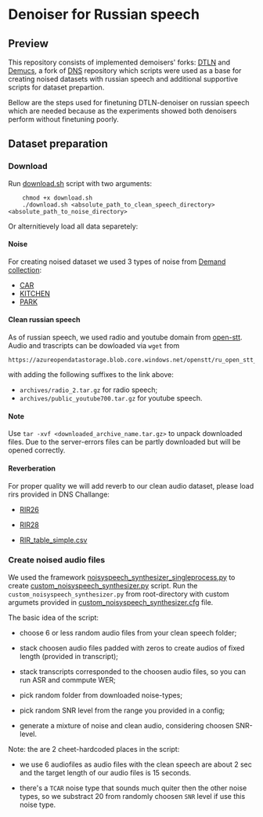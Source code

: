 # Denoiser for Russian speech

## Preview

This repository consists of implemented demoisers' forks: [DTLN](https://github.com/breizhn/DTLN) and 
[Demucs](https://github.com/facebookresearch/denoiser), a fork of [DNS](https://github.com/microsoft/DNS-Challenge) 
repository which scripts were used as a base for creating 
noised datasets with russian speech and additional supportive scripts for dataset prepartion. 

Bellow are the steps used for finetuning DTLN-denoiser on russian speech which are needed because as the experiments showed both denoisers perform without finetuning poorly.


## Dataset preparation

### Download 

Run [download.sh](speech_preprocessing/download.sh) script with two arguments:
        
        chmod +x download.sh
        ./download.sh <absolute_path_to_clean_speech_directory> <absolute_path_to_noise_directory> 

Or alternitievely load all data separetely: 

#### Noise
For creating noised dataset we used 3 types of noise from [Demand collection](https://zenodo.org/record/1227121#.YjrfYxBBy3K):
- [CAR](https://zenodo.org/record/1227121/files/TCAR_16k.zip?download=1)
- [KITCHEN](https://zenodo.org/record/1227121/files/DKITCHEN_16k.zip?download=1)
- [PARK](https://zenodo.org/record/1227121/files/NPARK_16k.zip?download=1)

#### Clean russian speech
As of russian speech, we used radio and youtube domain from [open-stt](https://github.com/snakers4/open_stt). 
Audio and trascripts can be dowloaded via `wget` from 

    https://azureopendatastorage.blob.core.windows.net/openstt/ru_open_stt_opus/ 
    
with adding the following suffixes to the link above: 
- `archives/radio_2.tar.gz` for radio speech;
- `archives/public_youtube700.tar.gz` for youtube speech.

#### Note
Use `tar -xvf <downloaded_archive_name.tar.gz>` to unpack downloaded files. Due to the server-errors files can be partly downloaded but will be opened correctly. 

#### Reverberation
For proper quality we will add reverb to our clean audio dataset, please load rirs provided in DNS Challange: 

   - [RIR26](https://www.openslr.org/resources/26/sim_rir_16k.zip)
   
   - [RIR28](https://www.openslr.org/resources/28/rirs_noises.zip)
   
   - [RIR_table_simple.csv](DNS-Challange/datasets/RIR_table_simple.csv)


### Create noised audio files

We used the framework [noisyspeech_synthesizer_singleprocess.py](https://github.com/microsoft/DNS-Challenge/blob/master/noisyspeech_synthesizer_singleprocess.py) to create [custom_noisyspeech_synthesizer.py](DNS-Challange/blob/master/custom_noisyspeech_synthesizer.py) script. Run the `custom_noisyspeech_synthesizer.py` from root-directory with custom argumets provided in [custom_noisyspeech_synthesizer.cfg](DNS-Challange/blob/master/custom_noisyspeech_synthesizer.cfg) file.


The basic idea of the script:

- choose 6 or less random audio files from your clean speech folder;

- stack choosen audio files padded with zeros to create audios of fixed length (provided in transcript);

- stack transcripts corresponded to the choosen audio files, so you can run ASR and commpute WER;

- pick random folder from downloaded noise-types;

- pick random SNR level from the range you provided in a config;

- generate a mixture of noise and clean audio, considering choosen SNR-level.


Note: the are 2 cheet-hardcoded places in the script:

- we use 6 audiofiles as audio files with the clean speech are about 2 sec and the target length of our audio files is 15 seconds.

- there's a `TCAR` noise type that sounds much quiter then the other noise types, so we substract 20 from randomly choosen `SNR` level if use this noise type.
    
